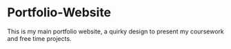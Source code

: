 # Portfolio-Website
This is my main portfolio website, a quirky design to present my coursework and free time projects.

